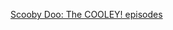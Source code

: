 ---
layout: post
wordpress_id: 1096
wordpress_url: http://noesbueno.com/archives/1096
date: '2011-04-14 11:00:49 -0500'
date_gmt: '2011-04-14 16:00:49 -0500'
body: |
  <p><a href="http://cooleycooley.blogspot.com/2011/04/scooby-doo-cooley-episodes.html">Scooby Doo: The COOLEY! episodes</a></p>
---